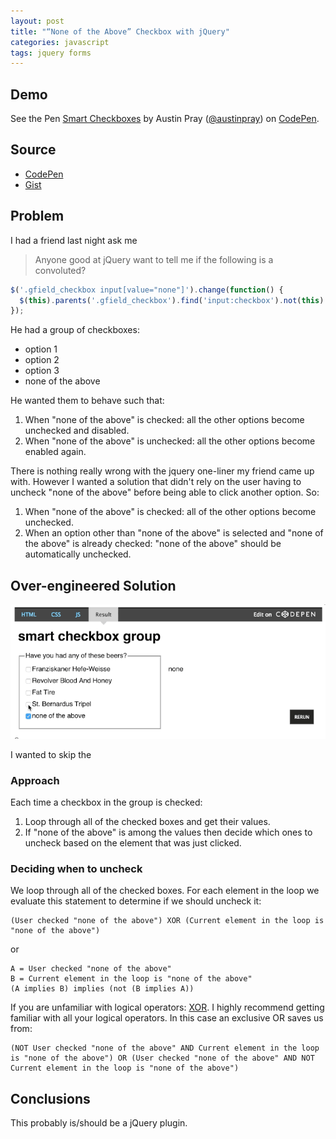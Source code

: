 ```yaml
---
layout: post 
title: "“None of the Above” Checkbox with jQuery" 
categories: javascript
tags: jquery forms
---
```


## Demo

<p 
  data-height="300" 
  data-theme-id="12308" 
  data-slug-hash="KwQQbE" 
  data-default-tab="result" 
  data-user="austinpray" 
  class='codepen'>See the Pen <a
  href='http://codepen.io/austinpray/pen/KwQQbE/'>Smart Checkboxes</a> by Austin
  Pray (<a href='http://codepen.io/austinpray'>@austinpray</a>) on <a
  href='http://codepen.io'>CodePen</a>.</p>
<script async src="//assets.codepen.io/assets/embed/ei.js"></script>

## Source

- [CodePen](http://codepen.io/austinpray/pen/KwQQbE/)
- [Gist](https://gist.github.com/austinpray/0f5d6c5179e855892b46)

## Problem

I had a friend last night ask me

>Anyone good at jQuery want to tell me if the following is a convoluted?
>
```javascript
$('.gfield_checkbox input[value="none"]').change(function() {
  $(this).parents('.gfield_checkbox').find('input:checkbox').not(this).prop('checked', false).prop('disabled', $(this)[0].checked);
});
```

He had a group of checkboxes:

- option 1
- option 2
- option 3
- none of the above


He wanted them to behave such that:

1. When "none of the above" is checked: all the other options become unchecked
   and disabled.
2. When "none of the above" is unchecked: all the other options become
   enabled again.

There is nothing really wrong with the jquery one-liner my friend came up with.
However I wanted a solution that didn't rely on the user having to uncheck "none
of the above" before being able to click another option. So:

1. When "none of the above" is checked: all of the other options become
   unchecked.
2. When an option other than "none of the above" is selected and "none of the
   above" is already checked: "none of the above" should be automatically
   unchecked.


## Over-engineered Solution

![gif of checkboxes](/assets/checkbox.gif)

I wanted to skip the 

### Approach

Each time a checkbox in the group is checked:

1. Loop through all of the checked boxes and get their values.
2. If "none of the above" is among the values then decide which ones
   to uncheck based on the element that was just clicked.

### Deciding when to uncheck 

We loop through all of the checked boxes. For each element in the loop we
evaluate this statement to determine if we should uncheck it:

```
(User checked "none of the above") XOR (Current element in the loop is "none of the above")
```

or 

```
A = User checked "none of the above"
B = Current element in the loop is "none of the above"
(A implies B) implies (not (B implies A))
```

If you are unfamiliar with logical operators: [XOR](https://en.wikipedia.org/wiki/Exclusive_or). I highly recommend getting familiar with all your logical operators. In this case an exclusive OR saves us from:

```
(NOT User checked "none of the above" AND Current element in the loop is "none of the above") OR (User checked "none of the above" AND NOT Current element in the loop is "none of the above")
```

## Conclusions

This probably is/should be a jQuery plugin.
